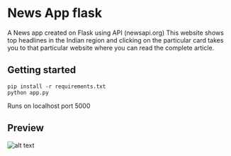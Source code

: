 # News App flask

A News app created on Flask using API (newsapi.org)
This website shows top headlines in the Indian region and clicking on the particular card takes you to that particular website where you can read the complete article.

## Getting started

```shell
pip install -r requirements.txt
python app.py
```
Runs on localhost port 5000

## Preview
![alt text](https://github.com/omrawal/Hacktoberfest-Projects/blob/FlaskNewsAppBranch/NewsApp_Flask/assets/snap.png?raw=true)
